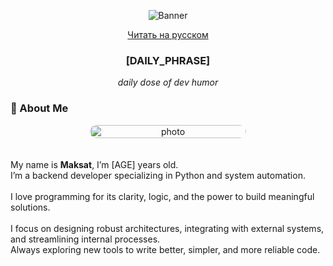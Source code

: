 <p align="center">
  <img src="https://i.imgur.com/XuNohBx.gif" alt="Banner"/>
</p>
<p align="center">
  <a href="README.ru.md">Читать на русском</a>
</p>

<h3 align="center">[DAILY_PHRASE]</h3>
<p align="center"><i>daily dose of dev humor</i></p>

<h3>🧠 About Me</h3>

<div align="left">
  <div style="
    display: flex;
    flex-wrap: wrap;
    align-items: center;
    justify-content: center;
    row-gap: 20px;
    column-gap: 16px;
  ">

  <!-- 📷 Фото -->
  <div style="
    flex-shrink: 0;
    width: 250px;
    text-align: center;
  ">
    <img src="https://i.imgur.com/CDKKXvv.jpeg" 
          style="width: 100%; border-radius: 12px;" 
          alt="photo" />
  </div>

  <!-- 📝 Текст -->
  <div style="flex: 1; min-width: 280px;">
    <p>
      My name is <strong>Maksat</strong>, I’m [AGE] years old.<br>
      I’m a backend developer specializing in Python and system automation.<br><br>
      I love programming for its clarity, logic, and the power to build meaningful solutions.<br><br>
      I focus on designing robust architectures, integrating with external systems, and streamlining internal processes.<br>
      Always exploring new tools to write better, simpler, and more reliable code.
    </p>
  </div>

  </div>
</div>

